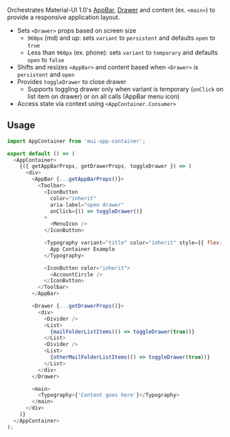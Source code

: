 Orchestrates Material-UI 1.0's [AppBar](https://material-ui-next.com/demos/app-bar/), [Drawer](https://material-ui-next.com/demos/drawers/) and content (ex. `<main>`) to provide a responsive application layout.

- Sets `<Drawer>` props based on screen size
  - `960px` (md) and up: sets `variant`  to `persistent` and defaults `open` to `true`
  - Less than `960px` (ex. phone): sets `variant`  to `temporary` and defaults `open` to `false`
- Shifts and resizes `<AppBar>` and content based when `<Drawer>` is `persistent` and `open`
- Provides `toggleDrawer` to close drawer
  - Supports toggling drawer only when variant is temporary (`onClick` on list item on drawer) or on all calls (AppBar menu icon)
- Access state via context using `<AppContainer.Consumer>`

## Usage
```js
import AppContainer from 'mui-app-container';

export default () => (
  <AppContainer>
    {({ getAppBarProps, getDrawerProps, toggleDrawer }) => (
      <div>
        <AppBar {...getAppBarProps()}>
          <Toolbar>
            <IconButton
              color="inherit"
              aria-label="open drawer"
              onClick={() => toggleDrawer()}
            >
              <MenuIcon />
            </IconButton>

            <Typography variant="title" color="inherit" style={{ flex: 1 }} noWrap>
              App Container Example
            </Typography>

            <IconButton color="inherit">
              <AccountCircle />
            </IconButton>
          </Toolbar>
        </AppBar>

        <Drawer {...getDrawerProps()}>
          <div>
            <Divider />
            <List>
              {mailFolderListItems(() => toggleDrawer(true))}
            </List>
            <Divider />
            <List>
              {otherMailFolderListItems(() => toggleDrawer(true))}
            </List>
          </div>
        </Drawer>

        <main>
          <Typography>{'Content goes here'}</Typography>
        </main>
      </div>
    )}
  </AppContainer>
);
```
